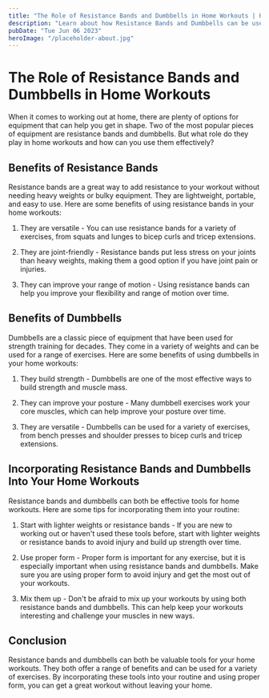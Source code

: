 ```yaml
---
title: "The Role of Resistance Bands and Dumbbells in Home Workouts | HomeWorkoutEquipment.com"
description: "Learn about how Resistance Bands and Dumbbells can be used in home workouts. Discover the benefits of each piece of equipment to start incorporating them into your home workout routine."
pubDate: "Tue Jun 06 2023"
heroImage: "/placeholder-about.jpg"
---
```


# The Role of Resistance Bands and Dumbbells in Home Workouts

When it comes to working out at home, there are plenty of options for equipment that can help you get in shape. Two of the most popular pieces of equipment are resistance bands and dumbbells. But what role do they play in home workouts and how can you use them effectively?

## Benefits of Resistance Bands

Resistance bands are a great way to add resistance to your workout without needing heavy weights or bulky equipment. They are lightweight, portable, and easy to use. Here are some benefits of using resistance bands in your home workouts:

1. They are versatile - You can use resistance bands for a variety of exercises, from squats and lunges to bicep curls and tricep extensions.

2. They are joint-friendly - Resistance bands put less stress on your joints than heavy weights, making them a good option if you have joint pain or injuries.

3. They can improve your range of motion - Using resistance bands can help you improve your flexibility and range of motion over time.

## Benefits of Dumbbells

Dumbbells are a classic piece of equipment that have been used for strength training for decades. They come in a variety of weights and can be used for a range of exercises. Here are some benefits of using dumbbells in your home workouts:

1. They build strength - Dumbbells are one of the most effective ways to build strength and muscle mass.

2. They can improve your posture - Many dumbbell exercises work your core muscles, which can help improve your posture over time.

3. They are versatile - Dumbbells can be used for a variety of exercises, from bench presses and shoulder presses to bicep curls and tricep extensions.

## Incorporating Resistance Bands and Dumbbells Into Your Home Workouts

Resistance bands and dumbbells can both be effective tools for home workouts. Here are some tips for incorporating them into your routine:

1. Start with lighter weights or resistance bands - If you are new to working out or haven&#39;t used these tools before, start with lighter weights or resistance bands to avoid injury and build up strength over time.

2. Use proper form - Proper form is important for any exercise, but it is especially important when using resistance bands and dumbbells. Make sure you are using proper form to avoid injury and get the most out of your workouts.

3. Mix them up - Don&#39;t be afraid to mix up your workouts by using both resistance bands and dumbbells. This can help keep your workouts interesting and challenge your muscles in new ways.

## Conclusion

Resistance bands and dumbbells can both be valuable tools for your home workouts. They both offer a range of benefits and can be used for a variety of exercises. By incorporating these tools into your routine and using proper form, you can get a great workout without leaving your home.